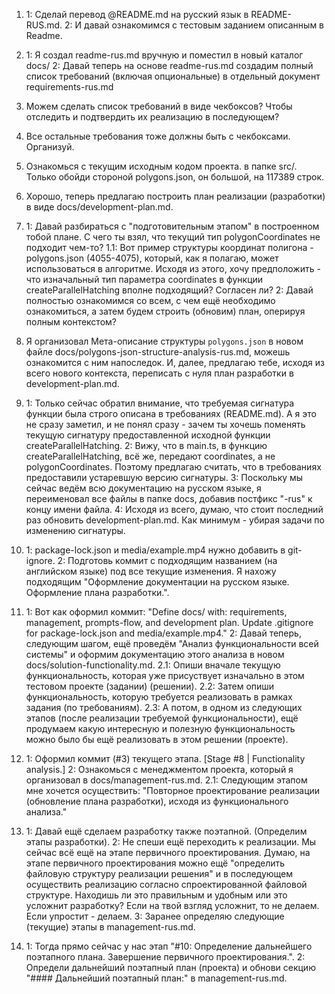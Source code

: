 1. 
    1: Сделай перевод @README.md на русский язык в README-RUS.md. 2: И давай ознакомимся с тестовым заданием описанным в Readme.
2. 
    1: Я создал readme-rus.md вручную и поместил в новый каталог docs/ 
    2: Давай теперь на основе readme-rus.md создадим полный список требований (включая опциональные) в отдельный документ requirements-rus.md
3. 
    Можем сделать список требований в виде чекбоксов? Чтобы отследить и подтвердить их реализацию в последующем?
4. 
    Все остальные требования тоже должны быть с чекбоксами. Организуй.
5. 
    Ознакомься с текущим исходным кодом проекта. в папке src/. Только обойди стороной polygons.json, он большой, на 117389 строк.
6. 
    Хорошо, теперь предлагаю построить план реализации (разработки) в виде docs/development-plan.md.
7. 
    1: Давай разбираться с "подготовительным этапом" в построенном тобой плане. С чего ты взял, что текущий тип polygonCoordinates не подходит чем-то? 
    1.1: Вот пример структуры координат полигона - polygons.json (4055-4075), который, как я полагаю, может использоваться в алгоритме. Исходя из этого, хочу предположить - что изначальный тип параметра coordinates в функции createParallelHatching вполне подходящий? Согласен ли?
    2: Давай полностью ознакомимся со всем, с чем ещё необходимо ознакомиться, а затем будем строить (обновим) план, оперируя полным контекстом?
8. 
    Я организовал Мета-описание структуры `polygons.json` в новом файле docs/polygons-json-structure-analysis-rus.md, можешь ознакомится с ним напоследок. 
    И, далее, предлагаю тебе, исходя из всего нового контекста, переписать с нуля план разработки в development-plan.md.
9. 
    1: Только сейчас обратил внимание, что требуемая сигнатура функции была строго описана в требованиях (README.md). А я это не сразу заметил, и не понял сразу - зачем ты хочешь поменять текущую сигнатуру предоставленной исходной функции createParallelHatching. 
    2: Вижу, что в main.ts, в функцию createParallelHatching, всё же, передают coordinates, а не polygonCoordinates. Поэтому предлагаю считать, что в требованиях предоставили устаревшую версию сигнатуры.
    3: Поскольку мы сейчас ведём всю документацию на русском языке, я переименовал все файлы в папке docs, добавив постфикс "-rus" к концу имени файла.
    4: Исходя из всего, думаю, что стоит последний раз обновить development-plan.md. Как минимум - убирая задачи по изменению сигнатуры.
10. 
    1: package-lock.json и media/example.mp4 нужно добавить в git-ignore.
    2: Подготовь коммит с подходящим названием (на английском языке) под все текущие изменения. Я нахожу подходящим "Оформление документации на русском языке. Оформление плана разработки.".
    
11. 
    1: Вот как оформил коммит: "Define docs/ with: requirements, management, prompts-flow, and development plan. Update .gitignore for package-lock.json and media/example.mp4."
    2:  Давай теперь, следующим шагом, ещё проведём "Анализ функциональности всей системы" и оформим документацию этого анализа в новом docs/solution-functionality.md. 
    2.1: Опиши вначале текущую функциональность, которая уже присуствует изначально в этом тестовом проекте (задании) (решении). 
    2.2: Затем опиши функциональность, которую требуется реализовать в рамках задания (по требованиям). 
    2.3: А потом, в одном из следующих этапов (после реализации требуемой функциональности), ещё продумаем какую интересную и полезную функциональность можно было бы ещё реализовать в этом решении (проекте).
12. 
    1: Оформил коммит (#3) текущего этапа. [Stage #8 | Functionality analysis.]
    2: Ознакомься с менеджментом проекта, который я организовал в docs/management-rus.md.
    2.1: Следующим этапом мне хочется осуществить: "Повторное проектирование реализации (обновление плана разработки), исходя из функционального анализа."
13. 
    1: Давай ещё сделаем разработку также поэтапной. (Определим этапы разработки).
    2: Не спеши ещё переходить к реализации. Мы сейчас всё ещё на этапе первичного проектирования. Думаю, на этапе первичного проектирования можно ещё "определить файловую структуру реализации решения"  и в последующем осуществить реализацию согласно спроектированной файловой структуре. Находишь ли это правильным и удобным или это усложнит разработку? Если на твой взгляд усложнит, то не делаем. Если упростит - делаем.
    3: Заранее определяю следующие (текущие) этапы в management-rus.md. 
14. 
    1: Тогда прямо сейчас у нас этап "#10: Определение дальнейшего поэтапного плана. Завершение первичного проектирования.".
    2: Определи дальнейший поэтапный план (проекта) и обнови секцию "#### Дальнейший поэтапный план:" в management-rus.md.